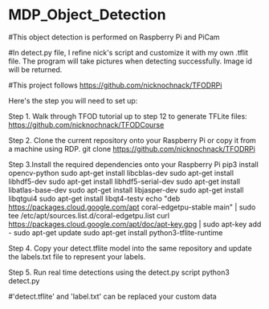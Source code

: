 # MDP_Object_Detection

#This object detection is performed on Raspberry Pi and PiCam

#In detect.py file, I refine nick's script and customize it with my own .tflit file. The program will take pictures when detecting successfully. Image id will be returned.

#This project follows https://github.com/nicknochnack/TFODRPi 

Here's the step you will need to set up:

Step 1. Walk through TFOD tutorial up to step 12 to generate TFLite files: https://github.com/nicknochnack/TFODCourse

Step 2. Clone the current repository onto your Raspberry Pi or copy it from a machine using RDP.
 git clone https://github.com/nicknochnack/TFODRPi


Step 3.Install the required dependencies onto your Raspberry Pi
pip3 install opencv-python 
sudo apt-get install libcblas-dev
sudo apt-get install libhdf5-dev
sudo apt-get install libhdf5-serial-dev
sudo apt-get install libatlas-base-dev
sudo apt-get install libjasper-dev 
sudo apt-get install libqtgui4 
sudo apt-get install libqt4-testv
echo "deb https://packages.cloud.google.com/apt coral-edgetpu-stable main" | sudo tee /etc/apt/sources.list.d/coral-edgetpu.list
curl https://packages.cloud.google.com/apt/doc/apt-key.gpg | sudo apt-key add -
sudo apt-get update
sudo apt-get install python3-tflite-runtime


Step 4. Copy your detect.tflite model into the same repository and update the labels.txt file to represent your labels.

Step 5. Run real time detections using the detect.py script
python3 detect.py


#'detect.tflite' and 'label.txt' can be replaced your custom data

